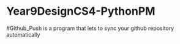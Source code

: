 # Year9DesignCS4-PythonPM

#Github_Push is a program that lets to sync your github repository automatically 